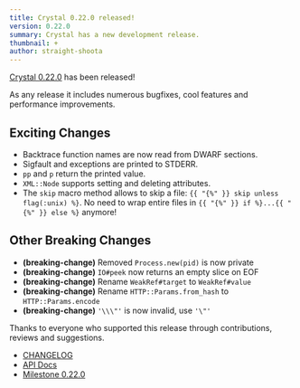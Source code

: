 ```yaml
---
title: Crystal 0.22.0 released!
version: 0.22.0
summary: Crystal has a new development release.
thumbnail: +
author: straight-shoota
---
```


[Crystal 0.22.0](https://github.com/crystal-lang/crystal/releases/tag/0.22.0) has been released!

As any release it includes numerous bugfixes, cool features and performance improvements.

## Exciting Changes

* Backtrace function names are now read from DWARF sections.
* Sigfault and exceptions are printed to STDERR.
* `pp` and `p` return the printed value.
* `XML::Node` supports setting and deleting attributes.
* The `skip` macro method allows to skip a file: `{{ "{%" }} skip unless flag(:unix) %}`. No need to wrap entire files in `{{ "{%" }} if %}...{{ "{%" }} else %}` anymore!

## Other Breaking Changes

* **(breaking-change)** Removed `Process.new(pid)` is now private
* **(breaking-change)** `IO#peek` now returns an empty slice on EOF
* **(breaking-change)** Rename `WeakRef#target` to `WeakRef#value`
* **(breaking-change)** Rename `HTTP::Params.from_hash` to `HTTP::Params.encode`
* **(breaking-change)** `'\\\"'` is now invalid, use `'\"'`

Thanks to everyone who supported this release through contributions, reviews and suggestions.

* [CHANGELOG](https://github.com/crystal-lang/crystal/releases/tag/0.22.0)
* [API Docs](https://crystal-lang.org/api/0.22.0)
* [Milestone 0.22.0](https://github.com/crystal-lang/crystal/issues?q=milestone%3A0.22.0)
